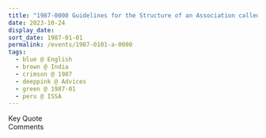 ```yaml
---
title: "1987-0000 Guidelines for the Structure of an Association called ISSA, Dictation"
date: 2023-10-24
display_date: 
sort_date: 1987-01-01
permalink: /events/1987-0101-a-0000
tags:
  - blue @ English
  - brown @ India
  - crimson @ 1987
  - deeppink @ Advices
  - green @ 1987-01
  - peru @ ISSA
---
```


<wave-list>
  <list-title color="green" width="75">Key Quote</list-title>
  <list-item color="BlanchedAlmond"  width="200"></list-item>
  <list-item color="Lavender"></list-item>
  <list-item color="BlanchedAlmond"></list-item>
</wave-list>

<br>

<wave-list>
  <list-title color="green" width="75">Comments</list-title>
  <list-item color="BlanchedAlmond"  width="200"></list-item>
  <list-item color="Lavender"></list-item>
  <list-item color="BlanchedAlmond"></list-item>
</wave-list>